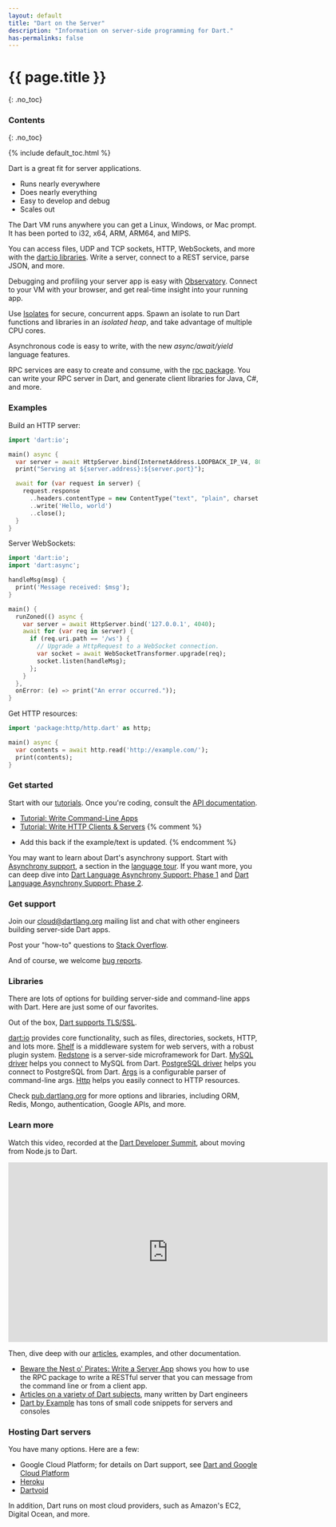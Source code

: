 ```yaml
---
layout: default
title: "Dart on the Server"
description: "Information on server-side programming for Dart."
has-permalinks: false
---
```


# {{ page.title }}
{: .no_toc}

### Contents
{: .no_toc}

{% include default_toc.html %}

Dart is a great fit for server applications.

* Runs nearly everywhere
* Does nearly everything
* Easy to develop and debug
* Scales out

The Dart VM runs anywhere you can get a Linux, Windows, or Mac prompt.
It has been ported to i32, x64, ARM, ARM64, and MIPS.

You can access files, UDP and TCP sockets, HTTP, WebSockets, and more with the
[dart:io libraries][dart_io_libs]. Write a server, connect to a REST service,
parse JSON, and more.

Debugging and profiling your server app is easy with
[Observatory](http://dart-lang.github.io/observatory/). Connect
to your VM with your browser, and get real-time insight into your running
app.

Use [Isolates][isolate-docs] for secure, concurrent apps.
Spawn an isolate to run Dart
functions and libraries in an _isolated heap_, and take advantage of
multiple CPU cores.

Asynchronous code is easy to write, with the new _async/await/yield_
language features.

RPC services are easy to create and consume, with the
[rpc package](https://github.com/dart-lang/rpc).
You can write your RPC server in Dart, and generate client libraries for
Java, C#, and more.

### Examples

Build an HTTP server:

``` dart
import 'dart:io';

main() async {
  var server = await HttpServer.bind(InternetAddress.LOOPBACK_IP_V4, 8080);
  print("Serving at ${server.address}:${server.port}");

  await for (var request in server) {
    request.response
      ..headers.contentType = new ContentType("text", "plain", charset: "utf-8")
      ..write('Hello, world')
      ..close();
  }
}
```

Server WebSockets:

``` dart
import 'dart:io';
import 'dart:async';

handleMsg(msg) {
  print('Message received: $msg');
}

main() {
  runZoned(() async {
    var server = await HttpServer.bind('127.0.0.1', 4040);
    await for (var req in server) {
      if (req.uri.path == '/ws') {
        // Upgrade a HttpRequest to a WebSocket connection.
        var socket = await WebSocketTransformer.upgrade(req);
        socket.listen(handleMsg);
      };
    }
  },
  onError: (e) => print("An error occurred."));
}
```

Get HTTP resources:

``` dart
import 'package:http/http.dart' as http;

main() async {
  var contents = await http.read('http://example.com/');
  print(contents);
}
```

### Get started

Start with our [tutorials](http://www.dartlang.org/docs/tutorials).
Once you're coding, consult the
[API documentation](https://api.dartlang.org/apidocs/channels/stable/dartdoc-viewer/home).

* [Tutorial: Write Command-Line Apps](https://www.dartlang.org/docs/tutorials/cmdline/)
* [Tutorial: Write HTTP Clients & Servers](https://www.dartlang.org/docs/tutorials/httpserver/)
{% comment %}
- Add this back if the example/text is updated.
{% endcomment %}

You may want to learn about Dart's asynchrony support.
Start with [Asynchrony support](https://www.dartlang.org/docs/dart-up-and-running/ch02.html#asynchrony),
a section in the [language tour](https://www.dartlang.org/docs/dart-up-and-running/ch02.html).
If you want more, you can deep dive into
[Dart Language Asynchrony Support: Phase 1](https://www.dartlang.org/articles/await-async/) and
[Dart Language Asynchrony Support: Phase 2](https://www.dartlang.org/articles/beyond-async/).

### Get support

Join our
[cloud@dartlang.org](https://groups.google.com/a/dartlang.org/forum/#!forum/cloud)
mailing list and chat with other engineers building
server-side Dart apps.

Post your "how-to" questions to
[Stack Overflow](http://stackoverflow.com/tags/dart).

And of course, we welcome [bug reports](http://dartbug.com/new).

### Libraries

There are lots of options for building server-side and command-line
apps with Dart. Here are just some of our favorites.

Out of the box, [Dart supports TLS/SSL](tls-ssl.html).

[dart:io][dart_io_libs] provides core functionality, such as files, directories,
sockets, HTTP, and lots more. [Shelf][shelf] is a middleware system for
web servers, with a robust plugin system. [Redstone][redstone] is a
server-side microframework for Dart. [MySQL driver][mysql] helps you
connect to MySQL from Dart. [PostgreSQL driver][postgres] helps you
connect to PostgreSQL from Dart. [Args][args] is a configurable parser of
command-line args. [Http][http] helps you easily connect to HTTP resources.

Check [pub.dartlang.org][pub] for more options and libraries, including
ORM, Redis, Mongo, authentication, Google APIs, and more.

### Learn more

Watch this video, recorded at the
[Dart Developer Summit](https://www.dartlang.org/events/2015/summit/),
about moving from Node.js to Dart.

<iframe width="640" height="360" src="https://www.youtube.com/embed/NHsmiY0rFS8?list=PLOU2XLYxmsIIQorIS8gagUiMau9S84vZV&amp;showinfo=0" frameborder="0" allowfullscreen></iframe>

Then, dive deep with our [articles](https://www.dartlang.org/articles/), examples,
and other documentation.

* [Beware the Nest o' Pirates: Write a Server App](codelab/)
  shows you how to use the RPC package to write a RESTful server
  that you can message from the command line or from a client app.
* [Articles on a variety of Dart subjects](https://www.dartlang.org/articles/),
   many written by Dart engineers
* [Dart by Example][examples] has tons of small code snippets for servers
  and consoles

### Hosting Dart servers

You have many options. Here are a few:

* Google Cloud Platform; for details on Dart support, see
  [Dart and Google Cloud Platform](google-cloud-platform)
* [Heroku](https://github.com/igrigorik/heroku-buildpack-dart)  
* [Dartvoid](http://www.dartvoid.com/)

In addition, Dart runs on most cloud providers, such as
Amazon's EC2, Digital Ocean, and more.

[dart_io_libs]: https://api.dartlang.org/apidocs/channels/stable/dartdoc-viewer/dart:io
[isolate-docs]: https://api.dartlang.org/apidocs/channels/stable/dartdoc-viewer/dart:isolate
[shelf]: https://pub.dartlang.org/packages/shelf
[redstone]: http://redstonedart.org/
[mysql]: https://pub.dartlang.org/packages/sqljocky
[postgres]: https://pub.dartlang.org/packages/postgresql
[pub]: https://pub.dartlang.org
[args]: https://pub.dartlang.org/packages/args
[http]: https://pub.dartlang.org/packages/http
[examples]: https://www.dartlang.org/dart-by-example/#dart-io-and-command-line-apps
